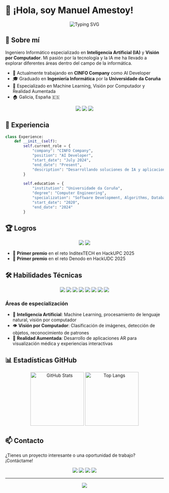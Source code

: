 # 👋 ¡Hola, soy Manuel Amestoy!

<div align="center">
  <img src="https://readme-typing-svg.herokuapp.com?font=Fira+Code&weight=500&size=24&pause=1000&color=4F85E5&center=true&vCenter=true&width=435&lines=Software+Engineer;AI+Specialist;Computer+Vision+Developer" alt="Typing SVG" />
</div>

## 🚀 Sobre mí

Ingeniero Informático especializado en **Inteligencia Artificial (IA)** y **Visión por Computador**. Mi pasión por la tecnología y la IA me ha llevado a explorar diferentes áreas dentro del campo de la informática.

- 🔭 Actualmente trabajando en **CINFO Company** como AI Developer
- 🎓 Graduado en **Ingeniería Informática** por la **Universidade da Coruña**
- 🌱 Especializado en Machine Learning, Visión por Computador y Realidad Aumentada
- 🏠 Galicia, España 🇪🇸

<div align="center">
  <a href="mailto:amestoymanu@gmail.com"><img src="https://img.shields.io/badge/Email-amestoymanu%40gmail.com-4f85e5?style=flat-square&logo=gmail&logoColor=white"></a>
  <a href="https://www.linkedin.com/in/jose-manuel-amestoy-l%C3%B3pez-5a849629a/"><img src="https://img.shields.io/badge/LinkedIn-José_Manuel_Amestoy_López-0077B5?style=flat-square&logo=linkedin&logoColor=white"></a>
  <a href="https://github.com/manuamest"><img src="https://img.shields.io/badge/GitHub-manuamest-181717?style=flat-square&logo=github&logoColor=white"></a>
</div>

## 💼 Experiencia

```python
class Experience:
    def __init__(self):
        self.current_role = {
            "company": "CINFO Company",
            "position": "AI Developer",
            "start_date": "July 2024",
            "end_date": "Present",
            "description": "Desarrollando soluciones de IA y aplicaciones de visión por computador"
        }
        
        self.education = {
            "institution": "Universidade da Coruña",
            "degree": "Computer Engineering",
            "specialization": "Software Development, Algorithms, Databases, Networks, AI, Cybersecurity, LLM",
            "start_date": "2020",
            "end_date": "2024"
        }
```

## 🏆 Logros

<div align="center">  
  <img src="https://img.shields.io/badge/HackUPC%202025-Winner-gold?style=for-the-badge&logo=trophy&logoColor=white">
  <img src="https://img.shields.io/badge/HackUDC%202025-Winner-gold?style=for-the-badge&logo=trophy&logoColor=red">
</div>

- 🥇 **Primer premio** en el reto InditexTECH en HackUPC 2025
- 🥇 **Primer premio** en el reto Denodo en HackUDC 2025

## 🛠️ Habilidades Técnicas

<div align="center">
  <img src="https://img.shields.io/badge/Python-3776AB?style=for-the-badge&logo=python&logoColor=white">
  <img src="https://img.shields.io/badge/C++-00599C?style=for-the-badge&logo=c%2B%2B&logoColor=white">
  <img src="https://img.shields.io/badge/TensorFlow-FF6F00?style=for-the-badge&logo=tensorflow&logoColor=white">
  <img src="https://img.shields.io/badge/PyTorch-EE4C2C?style=for-the-badge&logo=pytorch&logoColor=white">
  <img src="https://img.shields.io/badge/OpenCV-5C3EE8?style=for-the-badge&logo=opencv&logoColor=white">
  <img src="https://img.shields.io/badge/Unity-000000?style=for-the-badge&logo=unity&logoColor=white">
  <img src="https://img.shields.io/badge/Git-F05032?style=for-the-badge&logo=git&logoColor=white">
  <img src="https://img.shields.io/badge/GCP-4285F4?style=for-the-badge&logo=google-cloud&logoColor=white">
</div>

### Áreas de especialización

- 🤖 **Inteligencia Artificial**: Machine Learning, procesamiento de lenguaje natural, visión por computador
- 👁️ **Visión por Computador**: Clasificación de imágenes, detección de objetos, reconocimiento de patrones
- 🥽 **Realidad Aumentada**: Desarrollo de aplicaciones AR para visualización médica y experiencias interactivas

## 📊 Estadísticas GitHub

<div align="center">
  <img src="https://github-readme-stats.vercel.app/api?username=manuamest&show_icons=true&theme=tokyonight" alt="GitHub Stats" height="170">
  <img src="https://github-readme-stats.vercel.app/api/top-langs/?username=manuamest&layout=compact&theme=tokyonight" alt="Top Langs" height="170">
</div>

## 📫 Contacto

¿Tienes un proyecto interesante o una oportunidad de trabajo? ¡Contáctame!

<div align="center">
  <a href="mailto:amestoymanu@gmail.com"><img src="https://img.shields.io/badge/Email-amestoymanu%40gmail.com-4f85e5?style=flat-square&logo=gmail&logoColor=white"></a>
  <a href="https://www.linkedin.com/in/jose-manuel-amestoy-l%C3%B3pez-5a849629a/"><img src="https://img.shields.io/badge/LinkedIn-José_Manuel_Amestoy_López-0077B5?style=flat-square&logo=linkedin&logoColor=white"></a>
  <a href="https://github.com/manuamest"><img src="https://img.shields.io/badge/GitHub-manuamest-181717?style=flat-square&logo=github&logoColor=white"></a>
  <a href="https://www.instagram.com/manuamest/"><img src="https://img.shields.io/badge/Instagram-manuamest-E4405F?style=flat-square&logo=instagram&logoColor=white"></a>
</div>

---

<div align="center">
  <img src="https://komarev.com/ghpvc/?username=manuamest&color=4f85e5&style=flat-square&label=Profile+Views">
</div>

